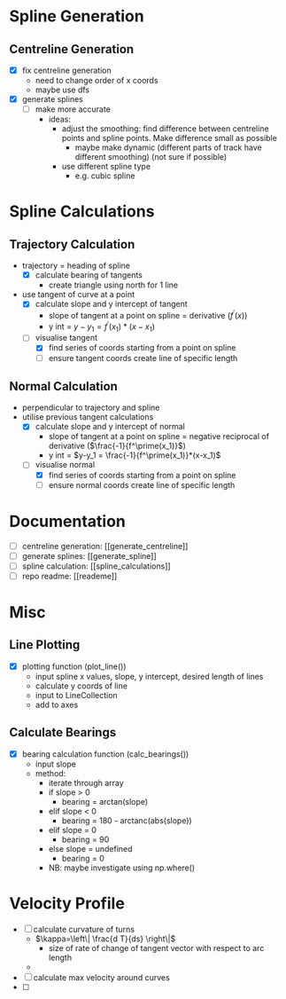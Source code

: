 # Spline Generation
## Centreline Generation
- [x] fix centreline generation
    - need to change order of x coords
    - maybe use dfs
- [x] generate splines 
    - [ ] make more accurate
      - ideas:
        -  adjust the smoothing: find difference between centreline points and spline points. Make difference small as possible
           -  maybe make dynamic (different parts of track have different smoothing) (not sure if possible)
        - use different spline type
          - e.g. cubic spline

# Spline Calculations
## Trajectory Calculation
- trajectory = heading of spline
  - [x] calculate bearing of tangents
    - create triangle using north for 1 line
- use tangent of curve at a point
  - [x] calculate slope and y intercept of tangent
    - slope of tangent at a point on spline = derivative ($f^\prime(x)$)
    - y int = $y-y_1 = f^\prime(x_1)*(x-x_1)$
  - [ ] visualise tangent
    - [x] find series of coords starting from a point on spline
    - [ ] ensure tangent coords create line of specific length

## Normal Calculation
- perpendicular to trajectory and spline
- utilise previous tangent calculations
  - [x] calculate slope and y intercept of normal
    - slope of tangent at a point on spline = negative reciprocal of derivative ($\frac{-1}{f^\prime(x_1)}$)
    - y int = $y-y_1 = \frac{-1}{f^\prime(x_1)}*(x-x_1)$
  - [ ] visualise normal
    - [x] find series of coords starting from a point on spline
    - [ ] ensure normal coords create line of specific length

# Documentation
- [ ] centreline generation: [[generate_centreline]]
- [ ] generate splines: [[generate_spline]]
- [ ] spline calculation: [[spline_calculations]]
- [ ] repo readme: [[reademe]]

# Misc
## Line Plotting
- [x] plotting function (plot_line())
  - input spline x values, slope, y intercept, desired length of lines
  - calculate y coords of line
  - input to LineCollection
  - add to axes

## Calculate Bearings
- [x] bearing calculation function (calc_bearings())
  - input slope
  - method:
    - iterate through array
    - if slope > 0
      - bearing = arctan(slope)
    - elif slope < 0 
      - bearing = 180 - arctanc(abs(slope))
    - elif slope = 0
      - bearing = 90
    - else slope = undefined
      - bearing = 0 
    - NB: maybe investigate using np.where()


# Velocity Profile
- [ ] calculate curvature of turns
  - $\kappa=\left\| \frac{d T}{ds} \right\|$
    - size of rate of change of tangent vector with respect to arc length
  - 
- [ ] calculate max velocity around curves 
- [ ] 